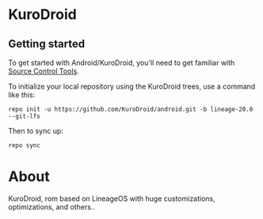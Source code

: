 KuroDroid
===========

Getting started
---------------

To get started with Android/KuroDroid, you'll need to get familiar with [Source Control Tools](https://source.android.com/setup/develop).

To initialize your local repository using the KuroDroid trees, use a command like this:
```
repo init -u https://github.com/KuroDroid/android.git -b lineage-20.0 --git-lfs
```
Then to sync up:
```
repo sync
```
About
===========
KuroDroid, rom based on LineageOS with huge customizations, optimizations, and others..


